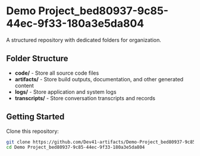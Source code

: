 # Demo Project_bed80937-9c85-44ec-9f33-180a3e5da804
A structured repository with dedicated folders for organization.

## Folder Structure

- **code/** - Store all source code files
- **artifacts/** - Store build outputs, documentation, and other generated content
- **logs/** - Store application and system logs
- **transcripts/** - Store conversation transcripts and records

## Getting Started

Clone this repository:
```bash
git clone https://github.com/Dev41-artifacts/Demo-Project_bed80937-9c85-44ec-9f33-180a3e5da804
cd Demo Project_bed80937-9c85-44ec-9f33-180a3e5da804
```
